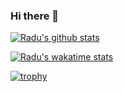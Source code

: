 ### Hi there 👋

<!--
**ciurca/ciurca** is a ✨ _special_ ✨ repository because its `README.md` (this file) appears on your GitHub profile.

Here are some ideas to get you started:

- 🔭 I’m currently working on ...
- 🌱 I’m currently learning ...
- 👯 I’m looking to collaborate on ...
- 🤔 I’m looking for help with ...
- 💬 Ask me about ...
- 📫 How to reach me: ...
- 😄 Pronouns: ...
- ⚡ Fun fact: ...
-->

[![Radu's github stats](https://github-readme-stats.vercel.app/api?username=ciurca)](https://github.com/anuraghazra/github-readme-stats)

[![Radu's wakatime stats](https://github-readme-stats.vercel.app/api/wakatime?username=ciurca)](https://github.com/anuraghazra/github-readme-stats)

[![trophy](https://github-profile-trophy.vercel.app/?username=ryo-ma&theme=onedark)](https://github.com/ryo-ma/github-profile-trophy)
